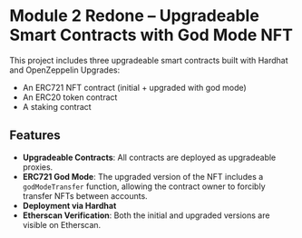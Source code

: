 # Module 2 Redone – Upgradeable Smart Contracts with God Mode NFT

This project includes three upgradeable smart contracts built with Hardhat and OpenZeppelin Upgrades:
- An ERC721 NFT contract (initial + upgraded with god mode)
- An ERC20 token contract
- A staking contract

## Features

- **Upgradeable Contracts**: All contracts are deployed as upgradeable proxies.
- **ERC721 God Mode**: The upgraded version of the NFT includes a `godModeTransfer` function, allowing the contract owner to forcibly transfer NFTs between accounts.
- **Deployment via Hardhat**
- **Etherscan Verification**: Both the initial and upgraded versions are visible on Etherscan.
